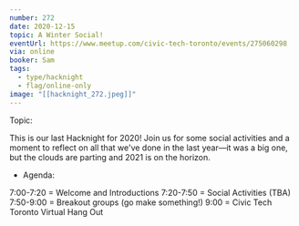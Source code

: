 ```yaml
---
number: 272
date: 2020-12-15
topic: A Winter Social!
eventUrl: https://www.meetup.com/civic-tech-toronto/events/275060298
via: online
booker: Sam
tags:
  - type/hacknight
  - flag/online-only
image: "[[hacknight_272.jpeg]]"
---
```


Topic:

This is our last Hacknight for 2020! Join us for some social activities and a moment to reflect on all that we've done in the last year—it was a big one, but the clouds are parting and 2021 is on the horizon.

+ Agenda:

7:00-7:20 = Welcome and Introductions
7:20-7:50 = Social Activities (TBA)
7:50-9:00 = Breakout groups (go make something!)
9:00 = Civic Tech Toronto Virtual Hang Out
